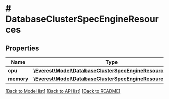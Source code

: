 # # DatabaseClusterSpecEngineResources

## Properties

Name | Type | Description | Notes
------------ | ------------- | ------------- | -------------
**cpu** | [**\Everest\Model\DatabaseClusterSpecEngineResourcesCpu**](DatabaseClusterSpecEngineResourcesCpu.md) |  | [optional]
**memory** | [**\Everest\Model\DatabaseClusterSpecEngineResourcesMemory**](DatabaseClusterSpecEngineResourcesMemory.md) |  | [optional]

[[Back to Model list]](../../README.md#models) [[Back to API list]](../../README.md#endpoints) [[Back to README]](../../README.md)
